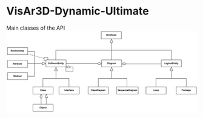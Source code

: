 # VisAr3D-Dynamic-Ultimate

Main classes of the API
<img src="https://raw.githubusercontent.com/filran/VisAr3D-Dynamic-Ultimate/34b0ec1c6c009e75c790867efd9f54dfbacac0e0/Assets/Scripts/ThreeDUMLAPI/api.png" />
